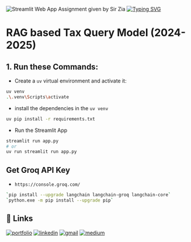 ![Streamlit Web App Assignment given by Sir Zia](/favicon.ico)  [![Typing SVG](https://readme-typing-svg.demolab.com?font=Roboto+Slab&weight=500&size=27&duration=4000&pause=500&color=ffde7b&center=true&vCenter=true&width=700&height=50&lines=%E2%9C%A8Hey%2C+I'm+Rida+Naz%E2%9C%A8;%E2%9C%A8Full+Stack+Developer+%7C+AI+Engineer%E2%9C%A8;%E2%9C%A8Building+Scalable+Web+Apps+%26+AI+Solutions%E2%9C%A8)](https://git.io/typing-svg)

# RAG based Tax Query Model (2024-2025)

## 1. Run these Commands:

- Create a `uv` virtual environment and activate it:
```bash
uv venv
.\.venv\Scripts\activate
```

- install the dependencies in the `uv venv`
```bash
uv pip install -r requirements.txt
```

- Run the Streamlit App
```bash
streamlit run app.py
# or
uv run streamlit run app.py
```

## Get Groq API Key

- `https://console.groq.com/`

```bash
`pip install --upgrade langchain langchain-groq langchain-core`
`python.exe -m pip install --upgrade pip`
```

## 🔗 Links
[![portfolio](https://img.shields.io/badge/my_portfolio-000?style=for-the-badge&logo=ko-fi&logoColor=white)](https://ridanaz.vercel.app/)
[![linkedin](https://img.shields.io/badge/linkedin-0A66C2?style=for-the-badge&logo=linkedin&logoColor=white)](https://linkedin.com/in/ridanaz67)
[![gmail](https://img.shields.io/badge/gmail-f44336?style=for-the-badge&logo=twitter&logoColor=white)](mailto:rnaz3414@gmail.com)
[![medium](https://img.shields.io/badge/medium-white?style=for-the-badge&logo=twitter&logoColor=black)](https://medium.com/@rnaz3414)